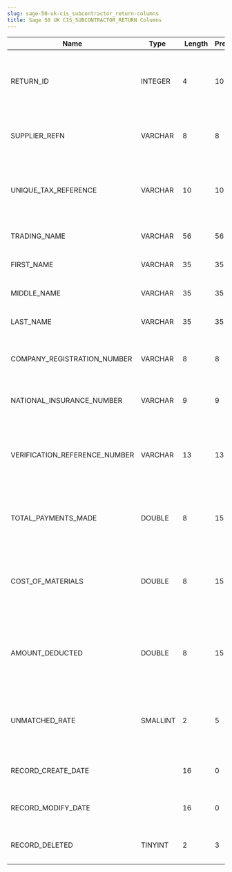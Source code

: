 ```yaml
---
slug: sage-50-uk-cis_subcontractor_return-columns
title: Sage 50 UK CIS_SUBCONTRACTOR_RETURN Columns
---
```

| Name | Type  |  Length | Precision  |  Notes  | Example |
| --- | --- | --- | --- | --- | --- |
| RETURN_ID | INTEGER | 4 | 10 | The unique ID of the CIS return to which this subcontractor's payment details belong. |  |
| SUPPLIER_REFN | VARCHAR | 8 | 8 | The reference of the supplier to which these CIS return details apply. |  |
| UNIQUE_TAX_REFERENCE | VARCHAR | 10 | 10 | The UTR for the subcontractor under the Construction Industry Scheme |  |
| TRADING_NAME | VARCHAR | 56 | 56 | The trading name of the subcontractor |  |
| FIRST_NAME | VARCHAR | 35 | 35 | The first name or initial of the partner. |  |
| MIDDLE_NAME | VARCHAR | 35 | 35 | The middle name of the partner. |  |
| LAST_NAME | VARCHAR | 35 | 35 | The last name (surname) of the partner. |  |
| COMPANY_REGISTRATION_NUMBER | VARCHAR | 8 | 8 | The registration number of this subcontractor at Companies House. |  |
| NATIONAL_INSURANCE_NUMBER | VARCHAR | 9 | 9 | The partner's national insurance number (NINO) |  |
| VERIFICATION_REFERENCE_NUMBER | VARCHAR | 13 | 13 | The reference number supplied by HMRC when this subcontractor was last verified. |  |
| TOTAL_PAYMENTS_MADE | DOUBLE | 8 | 15 | The total cost of payments made to this subcontractor in a given month. |  |
| COST_OF_MATERIALS | DOUBLE | 8 | 15 | The direct cost of materials used in dealings with this subcontractor in a given month. |  |
| AMOUNT_DEDUCTED | DOUBLE | 8 | 15 | The total amount of tax deducted from payments to the subcontractor during a single month. |  |
| UNMATCHED_RATE | SMALLINT | 2 | 5 | Is the subcontractor being paid at the unmatched rate at the end of the tax month? |  |
| RECORD_CREATE_DATE |  | 16 | 0 | Date and time when the record was created. |  |
| RECORD_MODIFY_DATE |  | 16 | 0 | Date and time when the record was modified. |  |
| RECORD_DELETED | TINYINT | 2 | 3 | Flag denoting if the record has been deleted or not. |  |
